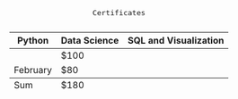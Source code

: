 <table align='center'>
  <caption><div align='center'><kbd><br> Certificates <br><br></kbd></div></caption>
<thead>
<tr>
  <th>Python</th>
  <th>Data Science</th>
  <th>SQL and Visualization</th>
</tr>
</thead>
  
<tbody>
<tr>
  <td><a target="blank" href="https://d34lllqo5jm5il.cloudfront.net/en/verify/35188065836243?ref=email">
      <img src="https://verified-bucket.s3.eu-central-1.amazonaws.com/cert/35188065836243.png" alt="">
    </a>
  </td>
  <td>$100</td>
</tr>
<tr>
  <td>February</td>
  <td>$80</td>
</tr>
</tbody>
  
<tfoot>
<tr>
  <td>Sum</td>
  <td>$180</td>
</tr>
</tfoot>
</table>
